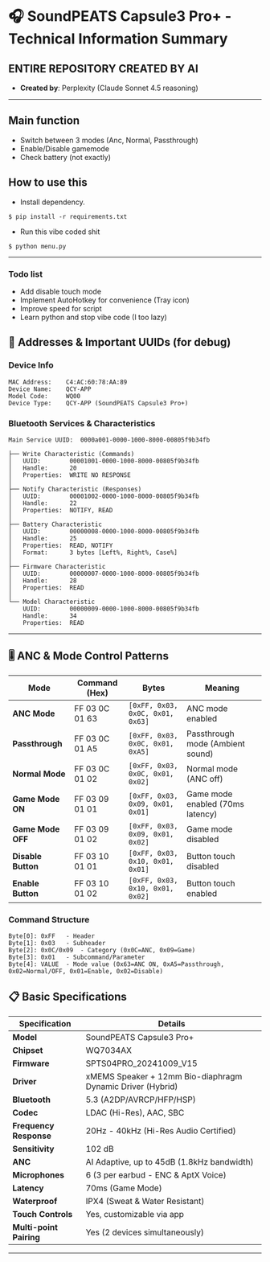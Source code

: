 # 🎧 SoundPEATS Capsule3 Pro+ - Technical Information Summary

## ENTIRE REPOSITORY CREATED BY AI
- **Created by**: Perplexity (Claude Sonnet 4.5 reasoning)

***
## Main function
- Switch between 3 modes (Anc, Normal, Passthrough)
- Enable/Disable gamemode
- Check battery (not exactly)

## How to use this
- Install dependency.
```
$ pip install -r requirements.txt
```
- Run this vibe coded shit
```
$ python menu.py
```
***
### Todo list
- Add disable touch mode
- Implement AutoHotkey for convenience (Tray icon)
- Improve speed for script
- Learn python and stop vibe code (I too lazy)

## 🔌 Addresses & Important UUIDs (for debug)

### Device Info
```
MAC Address:    C4:AC:60:78:AA:89
Device Name:    QCY-APP
Model Code:     WQ00
Device Type:    QCY-APP (SoundPEATS Capsule3 Pro+)
```

### Bluetooth Services & Characteristics
```
Main Service UUID:  0000a001-0000-1000-8000-00805f9b34fb

├── Write Characteristic (Commands)
│   UUID:        00001001-0000-1000-8000-00805f9b34fb
│   Handle:      20
│   Properties:  WRITE NO RESPONSE
│   
├── Notify Characteristic (Responses)
│   UUID:        00001002-0000-1000-8000-00805f9b34fb
│   Handle:      22
│   Properties:  NOTIFY, READ
│   
├── Battery Characteristic
│   UUID:        00000008-0000-1000-8000-00805f9b34fb
│   Handle:      25
│   Properties:  READ, NOTIFY
│   Format:      3 bytes [Left%, Right%, Case%]
│   
├── Firmware Characteristic
│   UUID:        00000007-0000-1000-8000-00805f9b34fb
│   Handle:      28
│   Properties:  READ
│   
└── Model Characteristic
    UUID:        00000009-0000-1000-8000-00805f9b34fb
    Handle:      34
    Properties:  READ
```

***

## 🎚️ ANC & Mode Control Patterns

| Mode | Command (Hex) | Bytes | Meaning |
|---|---|---|---|
| **ANC Mode** | FF 03 0C 01 63 | `[0xFF, 0x03, 0x0C, 0x01, 0x63]` | ANC mode enabled |
| **Passthrough** | FF 03 0C 01 A5 | `[0xFF, 0x03, 0x0C, 0x01, 0xA5]` | Passthrough mode (Ambient sound) |
| **Normal Mode** | FF 03 0C 01 02 | `[0xFF, 0x03, 0x0C, 0x01, 0x02]` | Normal mode (ANC off) |
| **Game Mode ON** | FF 03 09 01 01 | `[0xFF, 0x03, 0x09, 0x01, 0x01]` | Game mode enabled (70ms latency) |
| **Game Mode OFF** | FF 03 09 01 02 | `[0xFF, 0x03, 0x09, 0x01, 0x02]` | Game mode disabled |
| **Disable Button** | FF 03 10 01 01 | `[0xFF, 0x03, 0x10, 0x01, 0x01]` | Button touch disabled |
| **Enable Button** | FF 03 10 01 02 | `[0xFF, 0x03, 0x10, 0x01, 0x02]` | Button touch enabled |

### Command Structure
```
Byte[0]: 0xFF   - Header
Byte[1]: 0x03   - Subheader
Byte[2]: 0x0C/0x09  - Category (0x0C=ANC, 0x09=Game)
Byte[3]: 0x01   - Subcommand/Parameter
Byte[4]: VALUE  - Mode value (0x63=ANC ON, 0xA5=Passthrough, 0x02=Normal/OFF, 0x01=Enable, 0x02=Disable)
```


## 📋 Basic Specifications

| Specification | Details |
|---|---|
| **Model** | SoundPEATS Capsule3 Pro+ |
| **Chipset** | WQ7034AX |
| **Firmware** | SPTS04PRO_20241009_V15 |
| **Driver** | xMEMS Speaker + 12mm Bio-diaphragm Dynamic Driver (Hybrid) |
| **Bluetooth** | 5.3 (A2DP/AVRCP/HFP/HSP) |
| **Codec** | LDAC (Hi-Res), AAC, SBC |
| **Frequency Response** | 20Hz - 40kHz (Hi-Res Audio Certified) |
| **Sensitivity** | 102 dB |
| **ANC** | AI Adaptive, up to 45dB (1.8kHz bandwidth) |
| **Microphones** | 6 (3 per earbud - ENC & AptX Voice) |
| **Latency** | 70ms (Game Mode) |
| **Waterproof** | IPX4 (Sweat & Water Resistant) |
| **Touch Controls** | Yes, customizable via app |
| **Multi-point Pairing** | Yes (2 devices simultaneously) |

***
